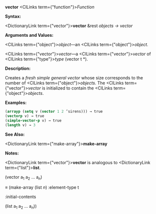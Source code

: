 **vector** <ClLinks  term={"function"}><i>Function</i></ClLinks> 



**Syntax:** 



<DictionaryLink  term={"vector"}><b>vector</b></DictionaryLink> &amp;rest *objects → vector* 



**Arguments and Values:** 



<ClLinks  term={"object"}><i>object</i></ClLinks>—an <ClLinks  term={"object"}><i>object</i></ClLinks>. 



<ClLinks  term={"vector"}><i>vector</i></ClLinks>—a <ClLinks  term={"vector"}><i>vector</i></ClLinks> of <ClLinks  term={"type"}><i>type</i></ClLinks> (vector t \*). 



**Description:** 



Creates a *fresh simple general vector* whose size corresponds to the number of <ClLinks  term={"object"}><i>objects</i></ClLinks>. The <ClLinks  term={"vector"}><i>vector</i></ClLinks> is initialized to contain the <ClLinks  term={"object"}><i>objects</i></ClLinks>. 



**Examples:**
```lisp
(arrayp (setq v (vector 1 2 ’sirens))) → true 
(vectorp v) → true 
(simple-vector-p v) → true 
(length v) → 3 


```
**See Also:** 



<DictionaryLink  term={"make-array"}><b>make-array</b></DictionaryLink> 



**Notes:** 



<DictionaryLink  term={"vector"}><b>vector</b></DictionaryLink> is analogous to <DictionaryLink  term={"list"}><b>list</b></DictionaryLink>. 



(vector a<sub>1</sub> a<sub>2</sub> ... a<i><sub>n</sub></i>) 



*≡* (make-array (list *n*) :element-type t 



:initial-contents 



(list a<sub>1</sub> a<sub>2</sub> ... a<i><sub>n</sub></i>)) 



